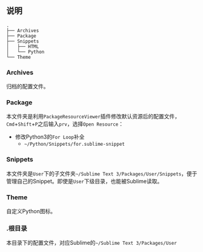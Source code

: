## 说明

```
.
├── Archives
├── Package
├── Snippets
│   ├── HTML
│   └── Python
└── Theme
```

### Archives
归档的配置文件。


### Package
本文件夹是利用`PackageResourceViewer`插件修改默认资源后的配置文件，`Cmd`+`Shift`+`P`之后输入`prv`，选择`Open Resource`：

* 修改Python3的`For Loop`补全
    * `~/Python/Snippets/for.sublime-snippet`


### Snippets
本文件夹是`User`下的子文件夹`~/Sublime Text 3/Packages/User/Snippets`，便于管理自己的Snippet。即使是`User`下级目录，也能被Sublime读取。


### Theme
自定义Python图标。


### .根目录

本目录下的配置文件，对应Sublime的`~/Sublime Text 3/Packages/User`

